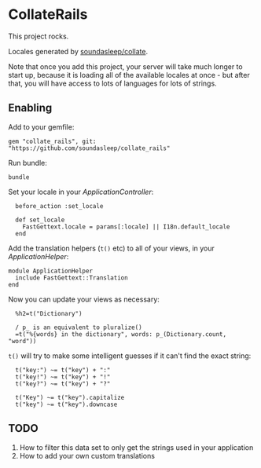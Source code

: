 CollateRails
============

This project rocks.

Locales generated by [soundasleep/collate](https://github.com/soundasleep/collate).

Note that once you add this project, your server will take much longer to start up,
because it is loading all of the available locales at once - but after that,
you will have access to lots of languages for lots of strings.

## Enabling

Add to your gemfile:

```
gem "collate_rails", git: "https://github.com/soundasleep/collate_rails"
```

Run bundle:

```
bundle
```

Set your locale in your _ApplicationController_:

```
  before_action :set_locale

  def set_locale
    FastGettext.locale = params[:locale] || I18n.default_locale
  end
```

Add the translation helpers (`t()` etc) to all of your views, in your _ApplicationHelper_:

```
module ApplicationHelper
  include FastGettext::Translation
end
```

Now you can update your views as necessary:

```
  %h2=t("Dictionary")

  / p_ is an equivalent to pluralize()
  =t("%{words} in the dictionary", words: p_(Dictionary.count, "word"))
```

`t()` will try to make some intelligent guesses if it can't find the exact string:

```
  t("key:") ~= t("key") + ":"
  t("key!") ~= t("key") + "!"
  t("key?") ~= t("key") + "?"

  t("Key") ~= t("key").capitalize
  t("key") ~= t("key").downcase
```

## TODO

1. How to filter this data set to only get the strings used in your application
1. How to add your own custom translations


